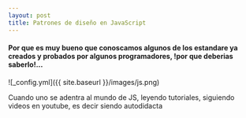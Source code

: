 ```yaml
---
layout: post
title: Patrones de diseño en JavaScript
---
```


#### Por que es muy bueno que conoscamos algunos de los estandare ya creados y probados por algunos programadores, !por que deberias saberlo!...

![_config.yml]({{ site.baseurl }}/images/js.png)

Cuando uno se adentra al mundo de JS, leyendo tutoriales, siguiendo videos en youtube, es decir siendo autodidacta
